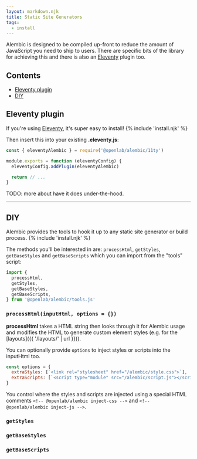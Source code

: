 ```yaml
---
layout: markdown.njk
title: Static Site Generators
tags:
  - install
---
```


Alembic is designed to be compiled up-front to reduce the amount of JavaScript you need to ship to users.
There are specific bits of the library for achieving this and there is also an [Eleventy](https://www.11ty.dev/) plugin too.

## Contents

- [Eleventy plugin](#eleventy-plugin)
- [DIY](#diy)

## Eleventy plugin

If you're using [Eleventy](https://www.11ty.dev/), it's super easy to install!
{% include 'install.njk' %}

Then insert this into your existing **.eleventy.js**:

```js
const { eleventyAlembic } = require('@openlab/alembic/11ty')

module.exports = function (eleventyConfig) {
  eleventyConfig.addPlugin(eleventyAlembic)

  return // ...
}
```

TODO: more about have it does under-the-hood.

---

## DIY

Alembic provides the tools to hook it up to any static site generator or build process.
{% include 'install.njk' %}

The methods you'll be interested in are: `processHtml`, `getStyles`, `getBaseStyles` and `getBaseScripts` which you can import from the "tools" script:

```ts
import {
  processHtml,
  getStyles,
  getBaseStyles,
  getBaseScripts,
} from '@openlab/alembic/tools.js'
```

### `processHtml(inputHtml, options = {})`

**processHtml** takes a HTML string then looks through it for Alembic usage and modifies the HTML to generate custom element styles (e.g. for the [layouts]({{ '/layouts/' | url }})).

You can optionally provide `options` to inject styles or scripts into the inputHtml too.

```js
const options = {
  extraStyles: [`<link rel="stylesheet" href="/alembic/style.css">`],
  extraScripts: [`<script type="module" src="/alembic/script.js"></script>`],
}
```

You control where the styles and scripts are injected using a special HTML comments `<!-- @openlab/alembic inject-css -->` and `<!-- @openlab/alembic inject-js -->`.

### `getStyles`

### `getBaseStyles`

### `getBaseScripts`
